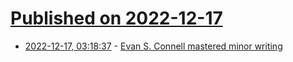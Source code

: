 # [Published on 2022-12-17](index.md)

* [2022-12-17, 03:18:37](https://news.ycombinator.com/item?id=34024130) - [Evan S. Connell mastered minor writing](https://www.newyorker.com/books/under-review/the-man-who-mastered-minor-writing)
